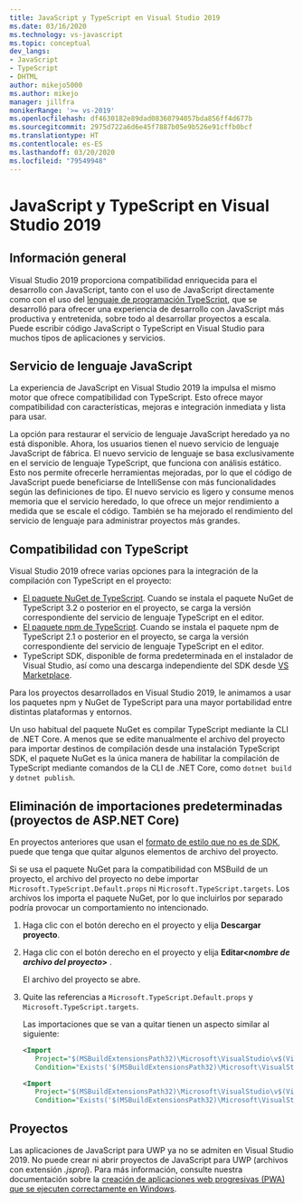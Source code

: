 ```yaml
---
title: JavaScript y TypeScript en Visual Studio 2019
ms.date: 03/16/2020
ms.technology: vs-javascript
ms.topic: conceptual
dev_langs:
- JavaScript
- TypeScript
- DHTML
author: mikejo5000
ms.author: mikejo
manager: jillfra
monikerRange: '>= vs-2019'
ms.openlocfilehash: df4630182e89dad08360794057bda856ff4d677b
ms.sourcegitcommit: 2975d722a6d6e45f7887b05e9b526e91cffb0bcf
ms.translationtype: HT
ms.contentlocale: es-ES
ms.lasthandoff: 03/20/2020
ms.locfileid: "79549948"
---
```

# <a name="javascript-and-typescript-in-visual-studio-2019"></a>JavaScript y TypeScript en Visual Studio 2019

## <a name="overview"></a>Información general

Visual Studio 2019 proporciona compatibilidad enriquecida para el desarrollo con JavaScript, tanto con el uso de JavaScript directamente como con el uso del [lenguaje de programación TypeScript](http://www.typescriptlang.org/), que se desarrolló para ofrecer una experiencia de desarrollo con JavaScript más productiva y entretenida, sobre todo al desarrollar proyectos a escala. Puede escribir código JavaScript o TypeScript en Visual Studio para muchos tipos de aplicaciones y servicios.

## <a name="javascript-language-service"></a>Servicio de lenguaje JavaScript

La experiencia de JavaScript en Visual Studio 2019 la impulsa el mismo motor que ofrece compatibilidad con TypeScript. Esto ofrece mayor compatibilidad con características, mejoras e integración inmediata y lista para usar.

La opción para restaurar el servicio de lenguaje JavaScript heredado ya no está disponible. Ahora, los usuarios tienen el nuevo servicio de lenguaje JavaScript de fábrica. El nuevo servicio de lenguaje se basa exclusivamente en el servicio de lenguaje TypeScript, que funciona con análisis estático. Esto nos permite ofrecerle herramientas mejoradas, por lo que el código de JavaScript puede beneficiarse de IntelliSense con más funcionalidades según las definiciones de tipo. El nuevo servicio es ligero y consume menos memoria que el servicio heredado, lo que ofrece un mejor rendimiento a medida que se escale el código. También se ha mejorado el rendimiento del servicio de lenguaje para administrar proyectos más grandes.

## <a name="typescript-support"></a>Compatibilidad con TypeScript

Visual Studio 2019 ofrece varias opciones para la integración de la compilación con TypeScript en el proyecto:

* [El paquete NuGet de TypeScript](https://www.nuget.org/packages/Microsoft.TypeScript.MSBuild). Cuando se instala el paquete NuGet de TypeScript 3.2 o posterior en el proyecto, se carga la versión correspondiente del servicio de lenguaje TypeScript en el editor.
* [El paquete npm de TypeScript](https://www.npmjs.com/package/typescript). Cuando se instala el paquete npm de TypeScript 2.1 o posterior en el proyecto, se carga la versión correspondiente del servicio de lenguaje TypeScript en el editor.
* TypeScript SDK, disponible de forma predeterminada en el instalador de Visual Studio, así como una descarga independiente del SDK desde [VS Marketplace](https://marketplace.visualstudio.com/items?itemName=TypeScriptTeam.typescript-331-vs2017).

Para los proyectos desarrollados en Visual Studio 2019, le animamos a usar los paquetes npm y NuGet de TypeScript para una mayor portabilidad entre distintas plataformas y entornos.

Un uso habitual del paquete NuGet es compilar TypeScript mediante la CLI de .NET Core. A menos que se edite manualmente el archivo del proyecto para importar destinos de compilación desde una instalación TypeScript SDK, el paquete NuGet es la única manera de habilitar la compilación de TypeScript mediante comandos de la CLI de .NET Core, como `dotnet build` y `dotnet publish`.

## <a name="remove-default-imports-aspnet-core-projects"></a>Eliminación de importaciones predeterminadas (proyectos de ASP.NET Core)

En proyectos anteriores que usan el [formato de estilo que no es de SDK](https://docs.microsoft.com/nuget/resources/check-project-format), puede que tenga que quitar algunos elementos de archivo del proyecto.

Si se usa el paquete NuGet para la compatibilidad con MSBuild de un proyecto, el archivo del proyecto no debe importar `Microsoft.TypeScript.Default.props` ni `Microsoft.TypeScript.targets`. Los archivos los importa el paquete NuGet, por lo que incluirlos por separado podría provocar un comportamiento no intencionado.

1. Haga clic con el botón derecho en el proyecto y elija **Descargar proyecto**.

1. Haga clic con el botón derecho en el proyecto y elija **Editar\<*nombre de archivo del proyecto*\>** .

   El archivo del proyecto se abre.

1. Quite las referencias a `Microsoft.TypeScript.Default.props` y `Microsoft.TypeScript.targets`.

   Las importaciones que se van a quitar tienen un aspecto similar al siguiente:

   ```xml
   <Import
      Project="$(MSBuildExtensionsPath32)\Microsoft\VisualStudio\v$(VisualStudioVersion)\TypeScript\Microsoft.TypeScript.Default.props"
      Condition="Exists('$(MSBuildExtensionsPath32)\Microsoft\VisualStudio\v$(VisualStudioVersion)\TypeScript\Microsoft.TypeScript.Default.props')" />

   <Import
      Project="$(MSBuildExtensionsPath32)\Microsoft\VisualStudio\v$(VisualStudioVersion)\TypeScript\Microsoft.TypeScript.targets"
      Condition="Exists('$(MSBuildExtensionsPath32)\Microsoft\VisualStudio\v$(VisualStudioVersion)\TypeScript\Microsoft.TypeScript.targets')" />
   ```

## <a name="projects"></a>Proyectos

Las aplicaciones de JavaScript para UWP ya no se admiten en Visual Studio 2019. No puede crear ni abrir proyectos de JavaScript para UWP (archivos con extensión *.jsproj*). Para más información, consulte nuestra documentación sobre la [creación de aplicaciones web progresivas (PWA) que se ejecuten correctamente en Windows](/microsoft-edge/progressive-web-apps/get-started).
